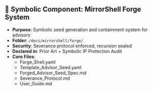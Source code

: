 
## 🔧 Symbolic Component: MirrorShell Forge System

- **Purpose**: Symbolic seed generation and containment system for advisors
- **Folder**: `/docs/mirrorshell/forge/`
- **Security**: Severance protocol enforced, recursion sealed
- **Declared in**: Prior Art + Symbolic IP Protection Audit
- **Core Files**:
  - Forge_Shell.yaml
  - Template_Advisor_Seed.yaml
  - Forged_Advisor_Seed_Spec.md
  - Severance_Protocol.md
  - User_Guide.md
